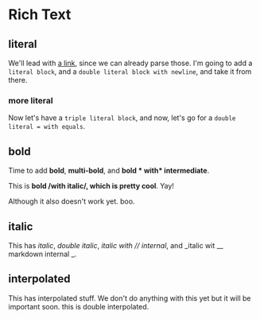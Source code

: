 # Rich Text


## literal

  We'll lead with [a link](http://example.com), since we can already
parse those. I'm going to add a `````literal block`````, and a `````double literal
block with newline`````, and take it from there. 


### more literal

Now let's have a `````triple literal block`````, and now, let's
go for a ````` double literal = with equals `````.


## bold

Time to add **bold**, **multi-bold**, and **bold \* with\* intermediate**.


This is **bold /with italic/, which is pretty cool**. Yay!


Although it also doesn't work yet. boo. 


## italic

This has _italic_, _double italic_, _italic with // internal_,
and _italic wit \_\_ markdown internal _. 


## interpolated

This has interpolated stuff.  We don't do anything with this
yet but it will be important soon. this is double interpolated. 

